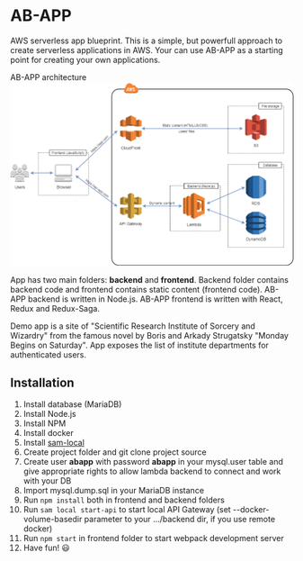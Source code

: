 # AB-APP
AWS serverless app blueprint.
This is a simple, but powerfull approach to create serverless applications in AWS. Your can use AB-APP as a starting point for creating your own applications.

AB-APP architecture
![AB-APP architecture](architecture.png)

App has two main folders: **backend** and **frontend**. Backend folder contains backend code and frontend contains static content (frontend code). AB-APP backend is written in Node.js. AB-APP frontend is written with React, Redux and Redux-Saga.

Demo app is a site of "Scientific Research Institute of Sorcery and Wizardry" from the famous novel by Boris and Arkady Strugatsky "Monday Begins on Saturday". App exposes the list of institute departments for authenticated users.

## Installation
1. Install database (MariaDB)
2. Install Node.js
3. Install NPM
4. Install docker
5. Install [sam-local](https://github.com/awslabs/aws-sam-local)
6. Create project folder and git clone project source 
7. Create user **abapp** with password **abapp** in your mysql.user table and give appropriate rights to allow lambda backend to connect and work with your DB
8. Import mysql.dump.sql in your MariaDB instance
9. Run `npm install` both in frontend and backend folders
10. Run `sam local start-api` to start local API Gateway (set --docker-volume-basedir parameter to your .../backend dir, if you use remote docker)
11. Run `npm start` in frontend folder to start webpack development server
12. Have fun! :smiley: